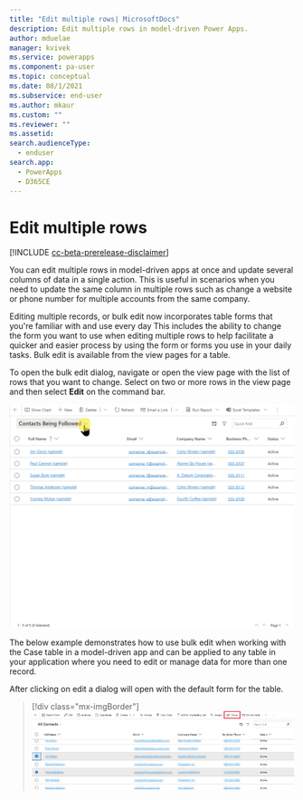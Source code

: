 ```yaml
---
title: "Edit multiple rows| MicrosoftDocs"
description: Edit multiple rows in model-driven Power Apps.
author: mduelae
manager: kvivek
ms.service: powerapps
ms.component: pa-user
ms.topic: conceptual
ms.date: 08/1/2021
ms.subservice: end-user
ms.author: mkaur
ms.custom: ""
ms.reviewer: ""
ms.assetid: 
search.audienceType: 
  - enduser
search.app: 
  - PowerApps
  - D365CE
---
```


 # Edit multiple rows
 
 [!INCLUDE [cc-beta-prerelease-disclaimer](../includes/cc-beta-prerelease-disclaimer.md)]
 
You can edit multiple rows in model-driven apps at once and update several columns of data in a single action. This is useful in scenarios when you need to update the same column in multiple rows such as change a website or phone number for multiple accounts from the same company.

Editing multiple records, or bulk edit now incorporates table forms that you're familiar with and use every day This includes the ability to change the form you want to use when editing multiple rows to help facilitate a quicker and easier process by using the form or forms you use in your daily tasks. Bulk edit is available from the view pages for a table.  

To open the bulk edit dialog, navigate or open the view page with the list of rows that you want to change. Select on two or more rows in the view page and then select **Edit** on the command bar.

![Edit multiple rows.](media/bulk-edit.gif "Edit multiple rows")


The below example demonstrates how to use bulk edit when working with the Case table in a model-driven app and can be applied to any table in your application where you need to edit or manage data for more than one record.

After clicking on edit a dialog will open with the default form for the table.



   > [!div class="mx-imgBorder"]
   > ![Share rows from the view page](media/share-row-view-page.png "Share rows from the view page")
